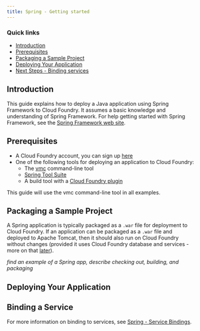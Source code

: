 ```yaml
---
title: Spring - Getting started
---
```


### Quick links ###
* [Introduction](#intro)
* [Prerequisites](#prerequisites)
* [Packaging a Sample Project](#sample-project)
* [Deploying Your Application](#deploying)
* [Next Steps - Binding services](#next-steps)

## <a id='intro'></a>Introduction ##

This guide explains how to deploy a Java application using Spring Framework to Cloud Foundry. It assumes a basic knowledge and understanding of Spring Framework. For help getting started with Spring Framework, see the [Spring Framework web site](http://www.springsource.org/get-started).

## <a id='prerequisites'></a>Prerequisites ##

* A Cloud Foundry account, you can sign up [here](https://my.cloudfoundry.com/signup)
* One of the following tools for deploying an application to Cloud Foundry:
    * The [vmc](../../managing-apps/vmc) command-line tool 
    * [Spring Tool Suite](../../managing-apps/sts)
    * A build tool with a [Cloud Foundry plugin](../../managing-apps/build-tools)

This guide will use the vmc command-line tool in all examples. 

## <a id='sample-project'></a>Packaging a Sample Project ##

A Spring application is typically packaged as a `.war` file for deployment to Cloud Foundry. If an application can be packaged as a `.war` file and deployed to Apache Tomcat, then it should also run on Cloud Foundry without changes (provided it uses Cloud Foundry database and services - more on that [later](./spring-service-bindings.html)). 

*find an example of a Spring app, describe checking out, building, and packaging*

## <a id='deploying'></a>Deploying Your Application ##

## <a id='next-steps'></a>Binding a Service ##

For more information on binding to services, see [Spring - Service Bindings](./spring-service-bindings.html).

